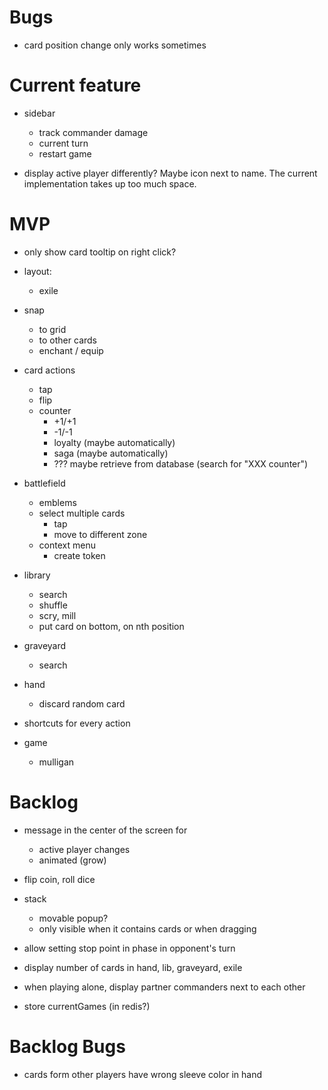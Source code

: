 # Bugs

- card position change only works sometimes

# Current feature

- sidebar

  - track commander damage
  - current turn
  - restart game

- display active player differently? Maybe icon next to name. The current implementation takes up too much space.

# MVP

- only show card tooltip on right click?

* layout:

  - exile

* snap

  - to grid
  - to other cards
  - enchant / equip

* card actions

  - tap
  - flip
  - counter
    - +1/+1
    - -1/-1
    - loyalty (maybe automatically)
    - saga (maybe automatically)
    - ??? maybe retrieve from database (search for "XXX counter")

* battlefield

  - emblems
  - select multiple cards
    - tap
    - move to different zone
  - context menu
    - create token

* library

  - search
  - shuffle
  - scry, mill
  - put card on bottom, on nth position

* graveyard

  - search

* hand

  - discard random card

* shortcuts for every action

* game
  - mulligan

# Backlog

- message in the center of the screen for

  - active player changes
  - animated (grow)

- flip coin, roll dice

- stack

  - movable popup?
  - only visible when it contains cards or when dragging

- allow setting stop point in phase in opponent's turn
- display number of cards in hand, lib, graveyard, exile
- when playing alone, display partner commanders next to each other
- store currentGames (in redis?)

# Backlog Bugs

- cards form other players have wrong sleeve color in hand
